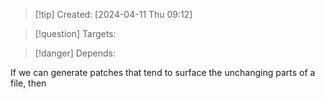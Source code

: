 
>[!tip] Created: [2024-04-11 Thu 09:12]

>[!question] Targets: 

>[!danger] Depends: 

If we can generate patches that tend to surface the unchanging parts of a file, then 